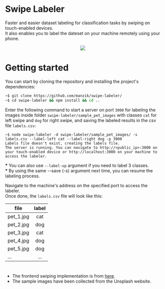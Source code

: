 # Swipe Labeler
Faster and easier dataset labeling for classification tasks by swiping on touch-enabled devices.  
It also enables you to label the dateset on your machine remotely using your phone.

<p align="center"><img align="center" src="demo/demo.gif"/></p>  

# Getting started
You can start by cloning the repository and installing the project's dependencies:
```bash
~$ git clone https://github.com/manzik/swipe-labeler/
~$ cd swipe-labeler && npm install && cd ..
```
Enter the following command to start a server on port `3000` for labeling the images inside folder `swipe-labeler/sample_pet_images` with classes `cat` for left swipe and `dog` for right swipe, and saving the labeled results in the csv file `labels.csv`:
```shell
~$ node swipe-labeler -d swipe-labeler/sample_pet_images/ -s labels.csv --label-left cat --label-right dog -p 3000
Labels file doesn't exist, creating the labels file.
The server is running. You can navigate to http://<public_ip>:3000 on your touch-enabled device or http://localhost:3000 on your machine to access the labeler.
```
**\*** You can also use `--label-up` argument if you need to label 3 classes.  
**\*** By using the same --save (-s) argument next time, you can resume the labeling process.  

Navigate to the machine's address on the specified port to access the labeler.  
Once done, the `labels.csv` file will look like this:

| file         | label         |
| -------------|:-------------:|
| pet_1.jpg    | cat           |
| pet_2.jpg    | dog           |
| pet_3.jpg    | cat           |
| pet_4.jpg    | dog           |
| pet_5.jpg    | dog           |
| ...          | ...           |


#   
- The frontend swiping implementation is from [here](https://www.outsystems.com/blog/posts/gestures_glamour_swipeable_stacked_cards/).
- The sample images have been collected from the Unsplash website.
